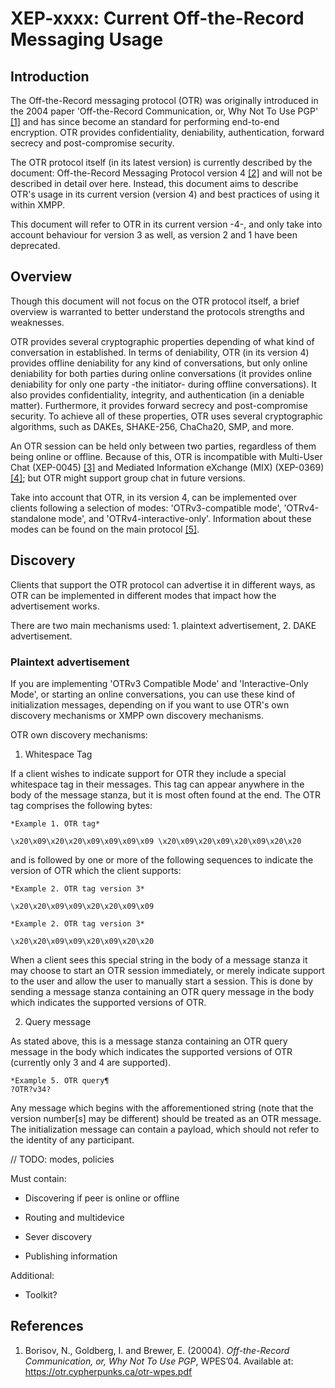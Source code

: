 # XEP-xxxx: Current Off-the-Record Messaging Usage

## Introduction

The Off-the-Record messaging protocol (OTR) was originally introduced in the
2004 paper 'Off-the-Record Communication, or, Why Not To Use PGP' [\[1\]](#references)
and has since become an standard for performing end-to-end encryption. OTR
provides confidentiality, deniability, authentication, forward secrecy and
post-compromise security.

The OTR protocol itself (in its latest version) is currently described by the
document: Off-the-Record Messaging Protocol version 4 [\[2\]](#references) and
will not be described in detail over here. Instead, this document aims to
describe OTR's usage in its current version (version 4) and best practices of
using it within XMPP.

This document will refer to OTR in its current version -4-, and only take into
account behaviour for version 3 as well, as version 2 and 1 have been deprecated.

## Overview

Though this document will not focus on the OTR protocol itself, a brief overview
is warranted to better understand the protocols strengths and weaknesses.

OTR provides several cryptographic properties depending of what kind of
conversation in established. In terms of deniability, OTR (in its version 4)
provides offline deniability for any kind of conversations, but only online
deniability for both parties during online conversations (it provides online
deniability for only one party -the initiator- during offline conversations).
It also provides confidentiality, integrity, and authentication (in a deniable
matter). Furthermore, it provides forward secrecy and post-compromise security.
To achieve all of these properties, OTR uses several cryptographic algorithms,
such as DAKEs, SHAKE-256, ChaCha20, SMP, and more.

An OTR session can be held only between two parties, regardless of them being
online or offline. Because of this, OTR is incompatible with Multi-User Chat
(XEP-0045) [\[3\]](#references) and Mediated Information eXchange (MIX)
(XEP-0369) [\[4\]](#references); but OTR might support group chat in future
versions.

Take into account that OTR, in its version 4, can be implemented over clients
following a selection of modes: 'OTRv3-compatible mode', 'OTRv4-standalone mode',
and 'OTRv4-interactive-only'. Information about these modes can be found on
the main protocol [\[5\]](#references).

## Discovery

Clients that support the OTR protocol can advertise it in different ways, as
OTR can be implemented in different modes that impact how the advertisement
works.

There are two main mechanisms used: 1. plaintext advertisement, 2. DAKE
advertisement.

### Plaintext advertisement

If you are implementing 'OTRv3 Compatible Mode' and 'Interactive-Only Mode',
or starting an online conversations, you can use these kind of initialization
messages, depending on if you want to use OTR's own discovery mechanisms or
XMPP own discovery mechanisms.

OTR own discovery mechanisms:

1. Whitespace Tag

If a client wishes to indicate support for OTR they include a special whitespace
tag in their messages. This tag can appear anywhere in the body of the message
stanza, but it is most often found at the end. The OTR tag comprises the
following bytes:

```
*Example 1. OTR tag*

\x20\x09\x20\x20\x09\x09\x09\x09 \x20\x09\x20\x09\x20\x09\x20\x20
```

and is followed by one or more of the following sequences to indicate the
version of OTR which the client supports:

```
*Example 2. OTR tag version 3*

\x20\x20\x09\x09\x20\x20\x09\x09
```

```
*Example 2. OTR tag version 3*

\x20\x20\x09\x09\x20\x09\x20\x20
```

When a client sees this special string in the body of a message stanza it may
choose to start an OTR session immediately, or merely indicate support to the
user and allow the user to manually start a session. This is done by sending a
message stanza containing an OTR query message in the body which indicates the
supported versions of OTR.

2. Query message

As stated above, this is a message stanza containing an OTR query message in the
body which indicates the supported versions of OTR (currently only 3 and 4 are
supported).

```
*Example 5. OTR query¶
?OTR?v34?
```
Any message which begins with the afforementioned string (note that the version
number[s] may be different) should be treated as an OTR message. The
initialization message can contain a payload, which should not refer to the
identity of any participant.


// TODO: modes, policies

Must contain:

* Discovering if peer is online or offline
* Routing and multidevice

* Sever discovery
* Publishing information

Additional:
* Toolkit?


## References

1. Borisov, N., Goldberg, I. and Brewer, E. (20004). *Off-the-Record Communication,
   or, Why Not To Use PGP*, WPES’04. Available at:
   https://otr.cypherpunks.ca/otr-wpes.pdf
